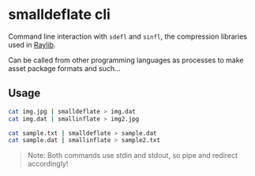 # smalldeflate cli

Command line interaction with `sdefl` and `sinfl`, the compression
libraries used in [Raylib](https://github.com/raysan5/raylib).

Can be called from other programming languages as processes to make
asset package formats and such...

## Usage
```sh
cat img.jpg | smalldeflate > img.dat
cat img.dat | smallinflate > img2.jpg

cat sample.txt | smalldeflate > sample.dat
cat sample.dat | smallinflate > sample2.txt
```

> Note: Both commands use stdin and stdout, so pipe and redirect accordingly!
